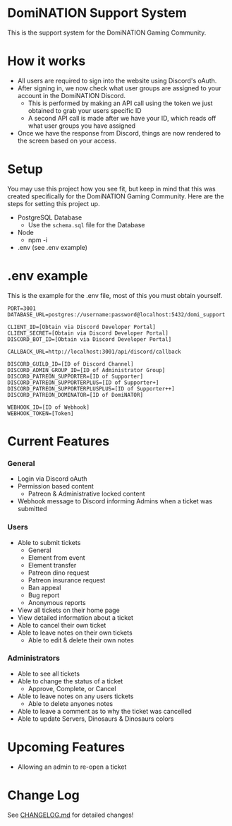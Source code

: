 # DomiNATION Support System

This is the support system for the DomiNATION Gaming Community.

# How it works
- All users are required to sign into the website using Discord's oAuth.
- After signing in, we now check what user groups are assigned to your account in the DomiNATION Discord.
  - This is performed by making an API call using the token we just obtained to grab your users specific ID
  - A second API call is made after we have your ID, which reads off what user groups you have assigned
- Once we have the response from Discord, things are now rendered to the screen based on your access.


# Setup
You may use this project how you see fit, but keep in mind that this was created specifically for the DomiNATION Gaming Community.  Here are the steps for setting this project up.

  - PostgreSQL Database
    - Use the `schema.sql` file for the Database
  - Node
    - npm -i
  - .env (see .env example)

# .env example
This is the example for the .env file, most of this you must obtain yourself.
```
PORT=3001
DATABASE_URL=postgres://username:password@localhost:5432/domi_support

CLIENT_ID=[Obtain via Discord Developer Portal]
CLIENT_SECRET=[Obtain via Discord Developer Portal]
DISCORD_BOT_ID=[Obtain via Discord Developer Portal]

CALLBACK_URL=http://localhost:3001/api/discord/callback

DISCORD_GUILD_ID=[ID of Discord Channel]
DISCORD_ADMIN_GROUP_ID=[ID of Administrator Group]
DISCORD_PATREON_SUPPORTER=[ID of Supporter]
DISCORD_PATREON_SUPPORTERPLUS=[ID of Supporter+]
DISCORD_PATREON_SUPPORTERPLUSPLUS=[ID of Supporter++]
DISCORD_PATREON_DOMINATOR=[ID of DomiNATOR]

WEBHOOK_ID=[ID of Webhook]
WEBHOOK_TOKEN=[Token]
```


# Current Features

### General
- Login via Discord oAuth
- Permission based content
  - Patreon & Administrative locked content
- Webhook message to Discord informing Admins when a ticket was submitted

### Users
- Able to submit tickets
  - General
  - Element from event
  - Element transfer
  - Patreon dino request
  - Patreon insurance request
  - Ban appeal
  - Bug report
  - Anonymous reports
- View all tickets on their home page
- View detailed information about a ticket
- Able to cancel their own ticket
- Able to leave notes on their own tickets
  - Able to edit & delete their own notes

### Administrators
- Able to see all tickets
- Able to change the status of a ticket
  - Approve, Complete, or Cancel
- Able to leave notes on any users tickets
  - Able to delete anyones notes
- Able to leave a comment as to why the ticket was cancelled
- Able to update Servers, Dinosaurs & Dinosaurs colors

# Upcoming Features

- Allowing an admin to re-open a ticket

# Change Log

See [CHANGELOG.md](CHANGELOG.md) for detailed changes!
